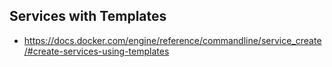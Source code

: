 ## Services with Templates

- https://docs.docker.com/engine/reference/commandline/service_create/#create-services-using-templates
